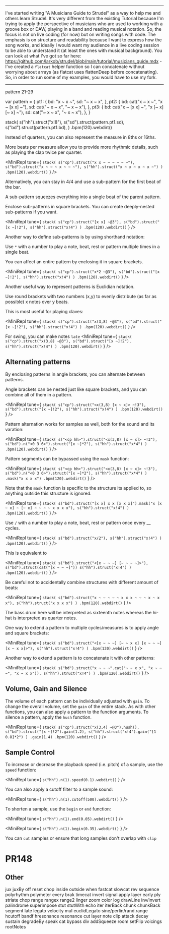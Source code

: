 *****
I've started writing "A Musicians Guide to Strudel" as a way to help me and others learn Strudel. It's very different from the existing Tutorial because I'm trying to apply the perspective of musicians who are used to working with a groove box or DAW, playing in a band and reading musical notation. So, the focus is not on live coding (for now) but on writing songs with code. The emphasis is on structure and readability because I want to express how the song works, and ideally I would want my audience in a live coding session to be able to understand it (at least the ones with musical background). You can look at what I've got so far here: https://github.com/larkob/strudel/blob/main/tutorial/musicians_guide.mdx - I've created a `flatcat` helper function so I can concatenate without worrying about arrays (as flatcat uses flattenDeep before concatenating). So, in order to run some of my examples, you would have to use my fork. 

****

pattern 21-29


var pattern = {
  pt1: {
    bd: "x ~ x ~",
    sd: "~ x ~ x",
  },
  pt2: {
    bd: cat("x ~ x ~", "x ~ [x x] ~"),
    sd: cat("~ x ~ x", "~ x ~ x"),
  },
  pt3: {
    bd: cat("x ~ [x x] ~", "x [~ x] [~ x] ~"),
    sd: cat("~ x ~ x", "~ x ~ x"),
  },
}

stack(
  s("hh").struct("x!8"),
  s("sd").struct(pattern.pt1.sd),
  s("bd").struct(pattern.pt1.bd),
  )
.bpm(120).webdirt()

Instead of quarters, you can also represent the measure in 8ths or 16ths.

More beats per measure allow you to provide more rhythmic details, such as playing the clap twice per quarter.

<MiniRepl tune={
`stack(
  s("cp").struct("x x ~ ~ ~ ~ ~ ~"),
  s("bd").struct("x ~ ~ ~ x ~ ~ ~"),
  s("hh").struct("x ~ x ~ x ~ x ~")
  )
.bpm(120).webdirt()`
} />

Alternatively, you can stay in 4/4 and use a sub-pattern for the first beat of the bar.

A sub-pattern squeezes everything into a single beat of the parent pattern.

Enclose sub-patterns in square brackets. You can create deeply-nested sub-patterns if you want.

<MiniRepl tune={
`stack(
  s("cp").struct("[x x] ~@3"),
  s("bd").struct("[x ~]!2"),
  s("hh").struct("x!4")
  )
.bpm(120).webdirt()`
} />

Another way to define sub-patterns is by using shorthand notation:

Use `*` with a number to play a note, beat, rest or pattern multiple times in a single beat.

You can affect an entire pattern by enclosing it in square brackets.

<MiniRepl tune={
`stack(
  s("cp").struct("x*2 ~@3"),
  s("bd").struct("[x ~]!2"),
  s("hh").struct("x!4")
  )
.bpm(120).webdirt()`
} />

Another useful way to represent patterns is Euclidian notation.

Use round brackets with two numbers (x,y) to evenly distribute (as far as possible) x notes over y beats.

This is most useful for playing claves:

<MiniRepl tune={
`stack(
  s("cp").struct("x(3,8) ~@3"),
  s("bd").struct("[x ~]!2"),
  s("hh").struct("x!4")
  )
.bpm(120).webdirt()`
} />

For swing, you can make notes `late`
<MiniRepl tune={
`stack(
  s("cp").struct("x(3,8) ~@3"),
  s("bd").struct("[x ~]!2"),
  s("hh").struct("x!4")
  )
.bpm(120).webdirt()`
} />

## Alternating patterns

By enclosing patterns in angle brackets, you can alternate between patterns.

Angle brackets can be nested just like square brackets, and you can combine all of them in a pattern.

<MiniRepl tune={
`stack(
  s("cp").struct("<x(3,8) [x ~ x]> ~!3"),
  s("bd").struct("[x ~]!2"),
  s("hh").struct("x!4")
  )
.bpm(120).webdirt()`
} />

Pattern alternation works for samples as well, both for the sound and its varation:

<MiniRepl tune={
`stack(
  s("<cp hh>").struct("<x(3,8) [x ~ x]> ~!3"),
  s("bd").n("<0 3 6>").struct("[x ~]*2"),
  s("hh").struct("x*4")
  )
.bpm(120).webdirt()`
} />

Pattern segments can be bypassed using the `mask` function:

<MiniRepl tune={
`stack(
  s("<cp hh>").struct("<x(3,8) [x ~ x]> ~!3"),
  s("bd").n("<0 3 6>").struct("[x ~]*2"),
  s("hh").struct("x*4")
  )
.mask("x x x x")
.bpm(120).webdirt()`
} />

Note that the `mask` function is specific to the structure its applied to, so anything outside this structure is ignored.

<MiniRepl tune={
`stack(
  s("bd").struct("[x x] x x [x x x]").mask("x [x ~ x] ~ [~ x] ~ ~ ~ ~ x x x x"),
  s("hh").struct("x!4")
  )
.bpm(120).webdirt()`
} />

Use `/` with a number to play a note, beat, rest or pattern once every __ cycles.

<MiniRepl tune={
`stack(
  s("bd").struct("x/2"),
  s("hh").struct("x!4")
  )
.bpm(120).webdirt()`
} />

This is equivalent to 

<MiniRepl tune={
`stack(
  s("bd").struct("<[x ~ ~ ~] [~ ~ ~ ~]>"),
  s("bd").struct(cat("[x ~ ~ ~]"))
  s("hh").struct("x!4")
)
.bpm(120).webdirt()`
} />

Be careful not to accidentally combine structures with different amount of beats:

<MiniRepl tune={
`stack(
  s("bd").struct("x ~ ~ ~ ~ ~ x x x ~ ~ ~ x ~ x x"),
  s("hh").struct("x x x x")
)
.bpm(120).webdirt()`
} />

The bass drum here will be interpreted as sixteenth notes whereas the hi-hat is interpreted as quarter notes.

One way to extend a pattern to multiple cycles/measures is to apply angle and square brackets:

<MiniRepl tune={
`stack(
  s("bd").struct("<[x ~ ~ ~] [~ ~ x x] [x ~ ~ ~] [x ~ x x]>"),
  s("hh").struct("x!4")
)
.bpm(120).webdirt()`
} />

Another way to extend a pattern is to concatenate it with other patterns:

<MiniRepl tune={
`stack(
  s("bd").struct("x ~ ~ ~".cat("~ ~ x x", "x ~ ~ ~", "x ~ x x")),
  s("hh").struct("x!4")
)
.bpm(120).webdirt()`
} />

## Volume, Gain and Silence

The volume of each pattern can be individually adjusted with `gain`.
To change the overall volume, set the `gain` of the entire stack.
As with other functions, you can also apply a pattern to the function arguments.
To silence a pattern, apply the `hush` function. 

<MiniRepl tune={
`stack(
  s("cp").struct("x(3,4) ~@3").hush(),
  s("bd").struct("[x ~]!2").gain(1.2),
  s("hh").struct("x!4").gain("[1 0.8]*2")
  )
.gain(1.4)
.bpm(120).webdirt()`
} />

## Sample Control

To increase or decrease the playback speed (i.e. pitch) of a sample, use the `speed` function:

<MiniRepl tune={
`s("hh").n(1).speed(0.1).webdirt()`
} />

You can also apply a cutoff filter to a sample sound: 

<MiniRepl tune={
`s("hh").n(1).cutoff(500).webdirt()`
} />

To shorten a sample, use the `begin` or `end` function:

<MiniRepl tune={
`s("hh").n(1).end(0.05).webdirt()`
} />

<MiniRepl tune={
`s("hh").n(1).begin(0.35).webdirt()`
} />

You can `cut` samples or ensure that long samples don't overlap with `clip`

# PR148

## Other

jux
juxBy
off
reset
chop
inside
outside
when
fastcat
slowcat
rev
sequence
polyrhythm
polymeter
every
brak
timecat
invert
signal
apply
layer
early
ply
striate
chop
range
rangex
range2
linger
zoom
color
log
drawLine
inv/invert
palindrome
superimpose
stut
stutWith
echo
iter
iterBack
chunk
chunkBack
segment
late
legato
velocity
mul
euclidLegato
sine/perlin/rand.range
hcutoff
bandf
hresonance
resonance
cut
layer
note
clip
attack
decay
sustain
degradeBy
speak
cat
bypass
div
addSqueeze
room
setFlip
voicings
rootNotes
